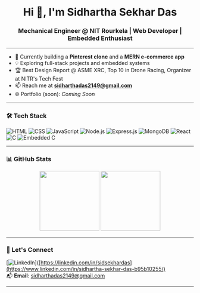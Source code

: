 <h1 align="center">Hi 👋, I'm Sidhartha Sekhar Das</h1>
<h3 align="center">Mechanical Engineer @ NIT Rourkela | Web Developer | Embedded Enthusiast</h3>

---

- 🚀 Currently building a **Pinterest clone** and a **MERN e-commerce app**
- 💡 Exploring full-stack projects and embedded systems
- 🏆 Best Design Report @ ASME XRC, Top 10 in Drone Racing, Organizer at NITR's Tech Fest
- 📫 Reach me at **sidharthadas2149@gmail.com**
- 🌐 Portfolio (soon): *Coming Soon*

---

### 🛠️ Tech Stack
![HTML](https://img.shields.io/badge/-HTML5-E34F26?logo=html5&logoColor=white)
![CSS](https://img.shields.io/badge/-CSS3-1572B6?logo=css3&logoColor=white)
![JavaScript](https://img.shields.io/badge/-JavaScript-F7DF1E?logo=javascript&logoColor=black)
![Node.js](https://img.shields.io/badge/-Node.js-339933?logo=nodedotjs&logoColor=white)
![Express.js](https://img.shields.io/badge/-Express-black?logo=express&logoColor=white)
![MongoDB](https://img.shields.io/badge/-MongoDB-47A248?logo=mongodb&logoColor=white)
![React](https://img.shields.io/badge/-React-20232A?logo=react&logoColor=61DAFB)
![C](https://img.shields.io/badge/-C-00599C?logo=c&logoColor=white)
![Embedded C](https://img.shields.io/badge/-Embedded%20C-darkgreen?logo=c&logoColor=white)

---

### 📊 GitHub Stats

<div align="center">
  <img height="160px" src="https://github-readme-stats.vercel.app/api?username=Sid-das-2023&show_icons=true&theme=radical" />
  <img height="160px" src="https://github-readme-stats.vercel.app/api/top-langs/?username=Sid-das-2023&layout=compact&theme=radical" />
</div>

---

### 🔗 Let's Connect
[![LinkedIn](https://img.shields.io/badge/-LinkedIn-blue?logo=linkedin&style=flat)]([https://linkedin.com/in/sidsekhardas](https://www.linkedin.com/in/sidhartha-sekhar-das-b95b10255/)  
📬 **Email**: sidharthadas2149@gmail.com

---
